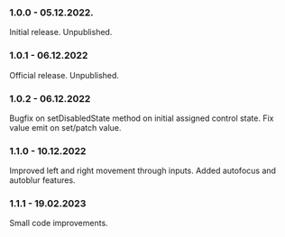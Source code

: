 ### 1.0.0 - 05.12.2022.

Initial release. Unpublished.

### 1.0.1 - 06.12.2022

Official release. Unpublished.

### 1.0.2 - 06.12.2022

Bugfix on setDisabledState method on initial assigned control state. Fix value
emit on set/patch value.

### 1.1.0 - 10.12.2022

Improved left and right movement through inputs. Added autofocus and autoblur
features.

### 1.1.1 - 19.02.2023

Small code improvements.
